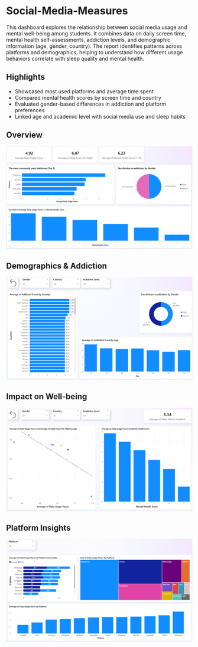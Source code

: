 # Social-Media-Measures
This dashboard explores the relationship between social media usage and mental well-being among students. It combines data on daily screen time, mental health self-assessments, addiction levels, and demographic information (age, gender, country). The report identifies patterns across platforms and demographics, helping to understand how different usage behaviors correlate with sleep quality and mental health.

## Highlights
- Showcased most used platforms and average time spent
- Compared mental health scores by screen time and country
- Evaluated gender-based differences in addiction and platform preferences
- Linked age and academic level with social media use and sleep habits

## Overview
![1](images/overview.png)

## Demographics & Addiction
![2](images/d&a.png)

## Impact on Well-being
![3](images/iw-b.png)

## Platform Insights
![4](images/insights.png)
